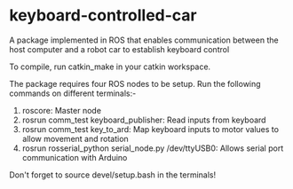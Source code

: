 # keyboard-controlled-car
A package implemented in ROS that enables communication between the host computer and a robot car to establish keyboard control

To compile, run catkin_make in your catkin workspace.

The package requires four ROS nodes to be setup. Run the following commands on different terminals:-

1. roscore: Master node
2. rosrun comm_test keyboard_publisher: Read inputs from keyboard
3. rosrun comm_test key_to_ard: Map keyboard inputs to motor values to allow movement and rotation
4. rosrun rosserial_python serial_node.py /dev/ttyUSB0: Allows serial port communication with Arduino

Don't forget to source devel/setup.bash in the terminals!
